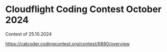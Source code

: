 # Cloudflight Coding Contest October 2024

Contest of 25.10.2024

https://catcoder.codingcontest.org/contest/6880/overview
